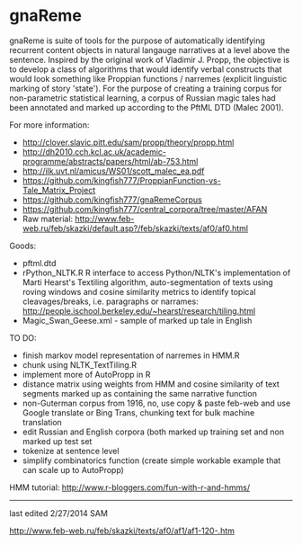 gnaReme
=======

gnaReme is suite of tools for the purpose of automatically identifying recurrent content objects in natural langauge narratives at a level above the sentence. Inspired by the original work of Vladimir J. Propp, the objective is to develop a class of algorithms that would identify verbal constructs that would look something like Proppian functions / narremes (explicit linguistic marking of story 'state'). For the purpose of creating a training corpus for non-parametric statistical learning, a corpus of Russian magic tales had been annotated and marked up according to the PftML DTD (Malec 2001). 

For more information: 
* http://clover.slavic.pitt.edu/sam/propp/theory/propp.html
* http://dh2010.cch.kcl.ac.uk/academic-programme/abstracts/papers/html/ab-753.html
* http://ilk.uvt.nl/amicus/WS01/scott_malec_ea.pdf
* https://github.com/kingfish777/ProppianFunction-vs-Tale_Matrix_Project
* https://github.com/kingfish777/gnaRemeCorpus
* https://github.com/kingfish777/central_corpora/tree/master/AFAN
* Raw material: http://www.feb-web.ru/feb/skazki/default.asp?/feb/skazki/texts/af0/af0.html


Goods: 
 * pftml.dtd
 * rPython_NLTK.R R interface to access Python/NLTK's implementation of Marti Hearst's Textiling algorithm, auto-segmentation of texts using roving windows and cosine similarity metrics to identify topical cleavages/breaks, i.e. paragraphs or narrames: http://people.ischool.berkeley.edu/~hearst/research/tiling.html
 * Magic_Swan_Geese.xml - sample of marked up tale in English
 

TO DO:
 * finish markov model representation of narremes in HMM.R
 * chunk using NLTK_TextTiling.R
 * implement more of AutoPropp in R
 * distance matrix using weights from HMM and cosine similarity of text segments marked up as containing the same narrative function
 * non-Guterman corpus from 1916, no, use copy & paste feb-web and use Google translate or Bing Trans, chunking text for bulk machine translation
 * edit Russian and English corpora (both marked up training set and non marked up test set
 * tokenize at sentence level
 * simplify combinatorics function (create simple workable example that can scale up to AutoPropp)
 
HMM tutorial: http://www.r-bloggers.com/fun-with-r-and-hmms/

--------------
last edited 2/27/2014 SAM


http://www.feb-web.ru/feb/skazki/texts/af0/af1/af1-120-.htm
